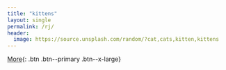 ```yaml
---
title: "kittens"
layout: single
permalink: /rj/
header:
  image: https://source.unsplash.com/random/?cat,cats,kitten,kittens
---
```


[More](http;//pgyogesh.com/blog/rj){: .btn .btn--primary .btn--x-large}
